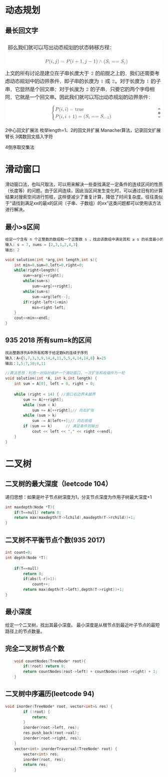 # 动态规划
## 最长回文字
![Alt text](images/Alg_image-1.png)
![Alt text](images/Alg_image.png)

2中心回文扩展法 枚举length=1、2的回文并扩展
Manacher算法，记录回文扩展臂长
3偶数回文插入字符

4倒序取交集法
# 滑动窗口
滑动窗口法，也叫尺取法，可以用来解决一些查找满足一定条件的连续区间的性质（长度等）的问题。由于区间连续，因此当区间发生变化时，可以通过旧有的计算结果对搜索空间进行剪枝，这样便减少了重复计算，降低了时间复杂度。往往类似于“请找到满足xx的最x的区间（子串、子数组）的xx”这类问题都可以使用该方法进行解决。
## 最小>s区间
```python
给定一个含有 n 个正整数的数组和一个正整数 s ，找出该数组中满足其和 ≥ s 的长度最小的连续子数组。如果不存在符合条件的连续子数组，返回 0。
输入: s = 7, nums = [2,3,1,2,4,3]
输出: 2
```

```c++
void solution(int *arg,int length,int s){
    int min=0,sum=0,left=0,right=0;
    while(right<length){
        sum+=arg[++right];
        while(sum<s)
            sum+=arg[++right];
        while(sum>s)
            sum-=arg[left--];
        if(right-left+1<min)
            min=right-left;
    }
    cout<<min<<endl;
}
```


## 935 2018 所有sum=k的区间
```python
找出整数序列A中所有和等于给定数k的连续子序列
输入：A={5,7,3,3,9,14,4,11,5,5,4,14,14,8} k=25
输出：1,5;7,10;8,11
```


```c++
//算法思想：利用一对指针维护一个滑动窗口，一次扩张和收缩作为一轮
void solution(int *A, int k,int length) {
	int sum = A[0], left = 0, right = 0;
	
	while (right < 14) { //窗口右边界未越界
		sum += A[++right];
		while (sum < k)
			sum += A[++right];// 向右扩张
		while (sum > k)
			sum -= A[left++];// 向右收缩
		if (sum == k)      // 满足条件则输出
			cout << left << "," << right <<endl;
	}
}
```

# 二叉树
## 二叉树的最大深度（leetcode 104）

递归思想：如果是叶子节点树深度为1，分支节点深度为作用子树最大深度+1
```C++
int maxdepth(Node *T){
    if(T==null) return 0;
    return max(maxdepth(T->lchild),maxdepth(T->rchild))+1;
}
```
## 二叉树不平衡节点个数(935 2017)
```c++
int count=0;
int depth(Node *T):

    if(T==null)
        return 0;
        if(abs(l-r)>1):
            count++;
        return max(depth(T->left),depth(T->right))+1;
}
```
## 最小深度
给定一个二叉树，找出其最小深度。 最小深度是从根节点到最近叶子节点的最短路径上的节点数量。


## 完全二叉树节点个数
```c++
    void countNodes(TreeNode* root){
        if(!root) return 0;
        return countNodes(root->left) + countNodes(root->right) + 1;
    }
```

## 二叉树中序遍历(leetcode 94)
```c++
void inorder(TreeNode* root, vector<int>& res) {
        if (!root) {
            return;
        }
        inorder(root->left, res);
        res.push_back(root->val);
        inorder(root->right, res);
    }
    vector<int> inorderTraversal(TreeNode* root) {
        vector<int> res;
        inorder(root, res);
        return res;
    }
```